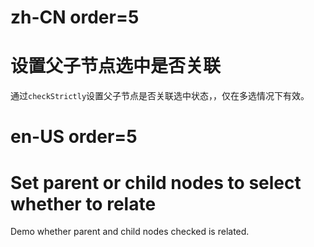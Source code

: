 # zh-CN order=5

# 设置父子节点选中是否关联

通过`checkStrictly`设置父子节点是否关联选中状态，，仅在多选情况下有效。

# en-US order=5

# Set parent or child nodes to select whether to relate

Demo whether parent and child nodes checked is related.
